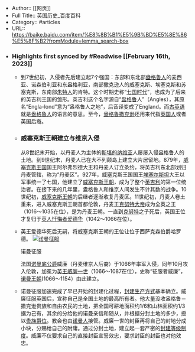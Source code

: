 - Author:: [[网页]]
- Full Title:: 英国历史_百度百科
- Category:: #articles
- URL:: https://baike.baidu.com/item/%E8%8B%B1%E5%9B%BD%E5%8E%86%E5%8F%B2?fromModule=lemma_search-box
- ### Highlights first synced by #Readwise [[February 16th, 2023]]
    - 到7世纪初，入侵者先后建立起7个强国：东部和东北部[盎格鲁人](/item/%E7%9B%8E%E6%A0%BC%E9%B2%81%E4%BA%BA/3634705?fromModule=lemma_inlink)的麦西亚、诺森伯利亚和东盎格利亚，南部撒克逊人的威塞克斯、埃塞克斯和苏塞克斯，东南部[朱特人](/item/%E6%9C%B1%E7%89%B9%E4%BA%BA?fromModule=lemma_inlink)的肯特。这个时期史称“[七国时代](/item/%E4%B8%83%E5%9B%BD%E6%97%B6%E4%BB%A3/383095?fromModule=lemma_inlink)”，也成为了后来的英吉利王国的雏形。英吉利这个名字源自“[盎格鲁](/item/%E7%9B%8E%E6%A0%BC%E9%B2%81?fromModule=lemma_inlink)人”（Angles），其原名“Engla-lond”意为“盎格鲁人之地”，后音译变成了England。而[古英语](/item/%E5%8F%A4%E8%8B%B1%E8%AF%AD?fromModule=lemma_inlink)就是[盎格鲁人](/item/%E7%9B%8E%E6%A0%BC%E9%B2%81%E4%BA%BA?fromModule=lemma_inlink)的语言的意思。至今，[盎格鲁撒克逊](/item/%E7%9B%8E%E6%A0%BC%E9%B2%81%E6%92%92%E5%85%8B%E9%80%8A?fromModule=lemma_inlink)还用来代指[英国人](/item/%E8%8B%B1%E5%9B%BD%E4%BA%BA/74292?fromModule=lemma_inlink)或者英国后裔。
    - ### 威塞克斯王朝建立与维京入侵
      
      
      
      从8世纪末开始，以丹麦人为主体的[斯堪的纳维亚](/item/%E6%96%AF%E5%A0%AA%E7%9A%84%E7%BA%B3%E7%BB%B4%E4%BA%9A?fromModule=lemma_inlink)人屡屡入侵盎格鲁人的土地。到9世纪末，丹麦人已在大不列颠岛上建立大片居留地。879年，[威塞克斯王国](/item/%E5%A8%81%E5%A1%9E%E5%85%8B%E6%96%AF%E7%8E%8B%E5%9B%BD/22850318?fromModule=lemma_inlink)国王阿尔弗烈德大王和丹麦人订立条约，将英吉利东北部划归丹麦管辖，称为“丹麦区”。927年，威塞克斯王国国王[埃塞尔斯坦](/item/%E5%9F%83%E5%A1%9E%E5%B0%94%E6%96%AF%E5%9D%A6/376026?fromModule=lemma_inlink)大王以军事统一了七国，他建立了[威塞克斯王朝](/item/%E5%A8%81%E5%A1%9E%E5%85%8B%E6%96%AF%E7%8E%8B%E6%9C%9D/3218357?fromModule=lemma_inlink)，成为了整个[英吉利](/item/%E8%8B%B1%E5%90%89%E5%88%A9/17007809?fromModule=lemma_inlink)的第一位统治者。在接下来的几年里，盎格鲁人和维京人间发生不计其数的战争。10世纪初，[威塞克斯王朝](/item/%E5%A8%81%E5%A1%9E%E5%85%8B%E6%96%AF%E7%8E%8B%E6%9C%9D/3218357?fromModule=lemma_inlink)的后继者逐渐收复丹麦区。11世纪初，丹麦人卷土重来，进入威塞克斯王朝首都伦敦，丹麦王[克努特大帝](/item/%E5%85%8B%E5%8A%AA%E7%89%B9%E5%A4%A7%E5%B8%9D?fromModule=lemma_inlink)成为全英之王（1016～1035在位），是为丹麦王朝。一直到[克努特](/item/%E5%85%8B%E5%8A%AA%E7%89%B9?fromModule=lemma_inlink)之子死后，英国王位才复归于[英人](/item/%E8%8B%B1%E4%BA%BA?fromModule=lemma_inlink)[忏悔者爱德华](/item/%E5%BF%8F%E6%82%94%E8%80%85%E7%88%B1%E5%BE%B7%E5%8D%8E?fromModule=lemma_inlink)（1042～1066在位）。
    - 英王爱德华死后无嗣，将威塞克斯王朝的王位让位于西萨克森伯爵哈罗德。
      [![诺曼征服](https://bkimg.cdn.bcebos.com/pic/4d086e061d950a7b60bcc0bb0ed162d9f3d3c9c0?x-bce-process=image/resize,m_lfit,w_440,limit_1)](/pic/%E8%8B%B1%E5%9B%BD%E5%8E%86%E5%8F%B2/284347/0/4d086e061d950a7b60bcc0bb0ed162d9f3d3c9c0?fr=lemma&fromModule=lemma_content-image&ct=single "诺曼征服")
      
      诺曼征服
      
      法国[诺曼底公爵](/item/%E8%AF%BA%E6%9B%BC%E5%BA%95%E5%85%AC%E7%88%B5?fromModule=lemma_inlink)威廉（丹麦维京人后裔）于1066年率军入侵，同年10月攻入伦敦，加冕为[英王威廉一世](/item/%E8%8B%B1%E7%8E%8B%E5%A8%81%E5%BB%89%E4%B8%80%E4%B8%96?fromModule=lemma_inlink)（1066～1087在位），史称“征服者威廉”，[诺曼王朝](/item/%E8%AF%BA%E6%9B%BC%E7%8E%8B%E6%9C%9D?fromModule=lemma_inlink)(1066～1154）由此建立。
    - 诺曼征服加速完成了早已开始的封建化过程，[封建生产方式](/item/%E5%B0%81%E5%BB%BA%E7%94%9F%E4%BA%A7%E6%96%B9%E5%BC%8F/1300303?fromModule=lemma_inlink)基本确立。威廉征服英国后，宣称自己是全国土地的最高所有者。他大量没收盎格鲁－撒克逊贵族和自由农民的土地，把全国可耕地面积约1/6和山林面积约1/3据为己有，其余的分给他的诺曼亲信和随从，并根据分封土地的多少，授以[贵族爵位](/item/%E8%B4%B5%E6%97%8F%E7%88%B5%E4%BD%8D?fromModule=lemma_inlink)。教会也由[诺曼人](/item/%E8%AF%BA%E6%9B%BC%E4%BA%BA?fromModule=lemma_inlink)接管。威廉一世的封臣再将自己的封地分成小块，分赐给自己的附庸。通过分封土地，建立起一套严密的[封建等级制度](/item/%E5%B0%81%E5%BB%BA%E7%AD%89%E7%BA%A7%E5%88%B6%E5%BA%A6?fromModule=lemma_inlink)。威廉不仅要求自己的直接封臣宣誓效忠，要求封臣的封臣也对他效忠。
